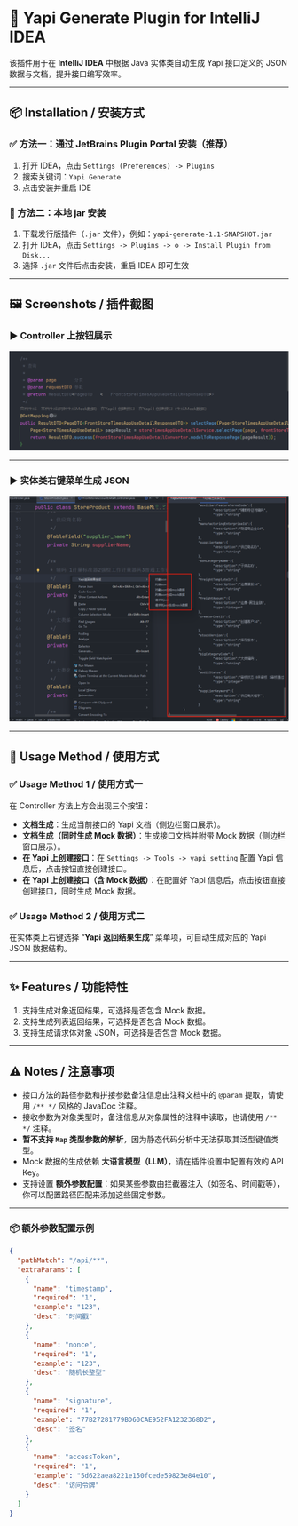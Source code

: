 # 🔧 Yapi Generate Plugin for IntelliJ IDEA

该插件用于在 **IntelliJ IDEA** 中根据 Java 实体类自动生成 Yapi 接口定义的 JSON 数据与文档，提升接口编写效率。

---

## 📦 Installation / 安装方式

### ✅ 方法一：通过 JetBrains Plugin Portal 安装（推荐）

1. 打开 IDEA，点击 `Settings (Preferences) -> Plugins`
2. 搜索关键词：`Yapi Generate`
3. 点击安装并重启 IDE

### 🧰 方法二：本地 jar 安装

1. 下载发行版插件（`.jar` 文件），例如：`yapi-generate-1.1-SNAPSHOT.jar`
2. 打开 IDEA，点击 `Settings -> Plugins -> ⚙ -> Install Plugin from Disk...`
3. 选择 `.jar` 文件后点击安装，重启 IDEA 即可生效

---

## 🖼️ Screenshots / 插件截图

### ▶️ Controller 上按钮展示

<img src="docs/controller-buttons.png" alt="Controller 操作按钮示例" width="600"/>

---

### ▶️ 实体类右键菜单生成 JSON

<img src="docs/right-click-generate.png" alt="右键生成 Yapi JSON 示例" width="600"/>

---

## 🚀 Usage Method / 使用方式

### ✅ Usage Method 1 / 使用方式一

在 Controller 方法上方会出现三个按钮：

- **文档生成**：生成当前接口的 Yapi 文档（侧边栏窗口展示）。
- **文档生成（同时生成 Mock 数据）**：生成接口文档并附带 Mock 数据（侧边栏窗口展示）。
- **在 Yapi 上创建接口**：在 `Settings -> Tools -> yapi_setting` 配置 Yapi 信息后，点击按钮直接创建接口。
- **在 Yapi 上创建接口（含 Mock 数据）**：在配置好 Yapi 信息后，点击按钮直接创建接口，同时生成 Mock 数据。

### ✅ Usage Method 2 / 使用方式二

在实体类上右键选择 “**Yapi 返回结果生成**” 菜单项，可自动生成对应的 Yapi JSON 数据结构。

---

## ✨ Features / 功能特性

1. 支持生成对象返回结果，可选择是否包含 Mock 数据。
2. 支持生成列表返回结果，可选择是否包含 Mock 数据。
3. 支持生成请求体对象 JSON，可选择是否包含 Mock 数据。

---

## ⚠️ Notes / 注意事项

- 接口方法的路径参数和拼接参数备注信息由注释文档中的 `@param` 提取，请使用 `/** */` 风格的 JavaDoc 注释。
- 接收参数为对象类型时，备注信息从对象属性的注释中读取，也请使用 `/** */` 注释。
- **暂不支持 `Map` 类型参数的解析**，因为静态代码分析中无法获取其泛型键值类型。
- Mock 数据的生成依赖 **大语言模型（LLM）**，请在插件设置中配置有效的 API Key。
- 支持设置 **额外参数配置**：如果某些参数由拦截器注入（如签名、时间戳等），你可以配置路径匹配来添加这些固定参数。

---

### 📦 额外参数配置示例

```json
{
  "pathMatch": "/api/**",
  "extraParams": [
    {
      "name": "timestamp",
      "required": "1",
      "example": "123",
      "desc": "时间戳"
    },
    {
      "name": "nonce",
      "required": "1",
      "example": "123",
      "desc": "随机长整型"
    },
    {
      "name": "signature",
      "required": "1",
      "example": "77B27281779BD60CAE952FA1232368D2",
      "desc": "签名"
    },
    {
      "name": "accessToken",
      "required": "1",
      "example": "5d622aea8221e150fcede59823e84e10",
      "desc": "访问令牌"
    }
  ]
}
